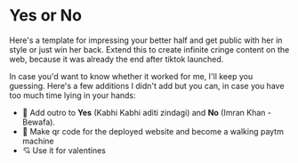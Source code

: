 # Yes or No


Here's a template for impressing your better half and get public with her in style or just win her back. Extend this to create infinite cringe content on the web, because it was already the end after tiktok launched. 

In case you'd want to know whether it worked for me, I'll keep you guessing. Here's a few additions I didn't add but you can, in case you have too much time lying in your hands:
- 🎸 Add outro to **Yes** (Kabhi Kabhi aditi zindagi) and **No** (Imran Khan - Bewafa).
- 👕 Make qr code for the deployed website and become a walking paytm machine
- 💘 Use it for valentines